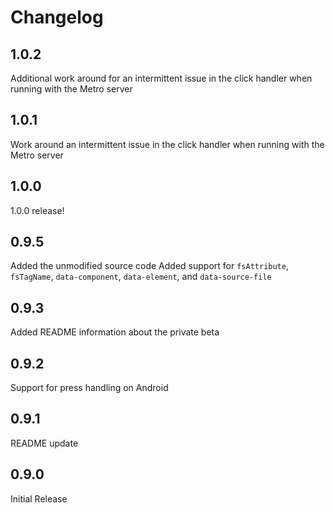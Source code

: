 # Changelog

## 1.0.2

Additional work around for an intermittent issue in the click handler when running with the Metro server

## 1.0.1

Work around an intermittent issue in the click handler when running with the Metro server

## 1.0.0

1.0.0 release!

## 0.9.5

Added the unmodified source code
Added support for `fsAttribute`, `fsTagName`, `data-component`, `data-element`, and `data-source-file`

## 0.9.3

Added README information about the private beta

## 0.9.2

Support for press handling on Android

## 0.9.1

README update

## 0.9.0

Initial Release
